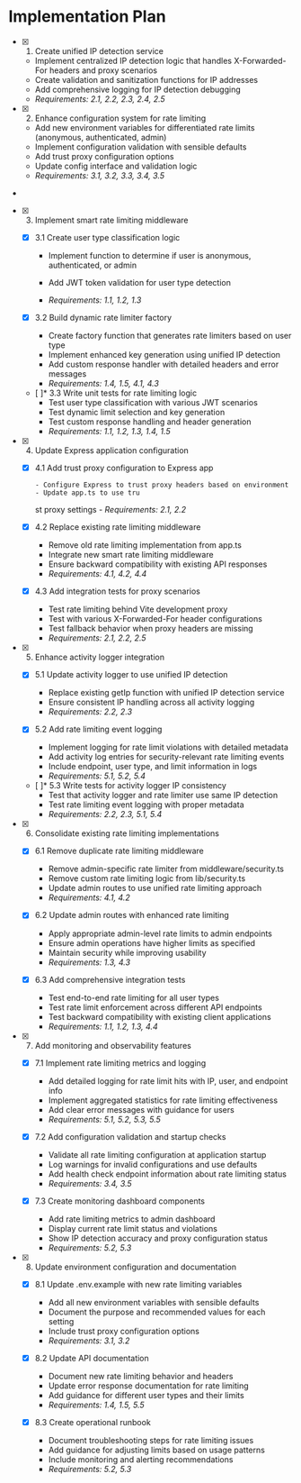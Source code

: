 # Implementation Plan

- [x] 1. Create unified IP detection service

  - Implement centralized IP detection logic that handles X-Forwarded-For headers and proxy scenarios
  - Create validation and sanitization functions for IP addresses
  - Add comprehensive logging for IP detection debugging
  - _Requirements: 2.1, 2.2, 2.3, 2.4, 2.5_

- [x] 2. Enhance configuration system for rate limiting

  - Add new environment variables for differentiated rate limits (anonymous, authenticated, admin)
  - Implement configuration validation with sensible defaults
  - Add trust proxy configuration options
  - Update config interface and validation logic
  - _Requirements: 3.1, 3.2, 3.3, 3.4, 3.5_

-

- [x] 3. Implement smart rate limiting middleware

  - [x] 3.1 Create user type classification logic

    - Implement function to determine if user is anonymous, authenticated, or admin
    - Add JWT token validation for user type detection

    - _Requirements: 1.1, 1.2, 1.3_

  - [x] 3.2 Build dynamic rate limiter factory

    - Create factory function that generates rate limiters based on user type
    - Implement enhanced key generation using unified IP detection
    - Add custom response handler with detailed headers and error messages
    - _Requirements: 1.4, 1.5, 4.1, 4.3_

  - [ ]\* 3.3 Write unit tests for rate limiting logic
    - Test user type classification with various JWT scenarios
    - Test dynamic limit selection and key generation
    - Test custom response handling and header generation
    - _Requirements: 1.1, 1.2, 1.3, 1.4, 1.5_

- [x] 4. Update Express application configuration

  - [x] 4.1 Add trust proxy configuration to Express app

        - Configure Express to trust proxy headers based on environment
        - Update app.ts to use tru

    st proxy settings - _Requirements: 2.1, 2.2_

  - [x] 4.2 Replace existing rate limiting middleware

    - Remove old rate limiting implementation from app.ts
    - Integrate new smart rate limiting middleware
    - Ensure backward compatibility with existing API responses
    - _Requirements: 4.1, 4.2, 4.4_

  - [x] 4.3 Add integration tests for proxy scenarios

    - Test rate limiting behind Vite development proxy
    - Test with various X-Forwarded-For header configurations
    - Test fallback behavior when proxy headers are missing
    - _Requirements: 2.1, 2.2, 2.5_

- [x] 5. Enhance activity logger integration

  - [x] 5.1 Update activity logger to use unified IP detection

    - Replace existing getIp function with unified IP detection service
    - Ensure consistent IP handling across all activity logging
    - _Requirements: 2.2, 2.3_

  - [x] 5.2 Add rate limiting event logging

    - Implement logging for rate limit violations with detailed metadata
    - Add activity log entries for security-relevant rate limiting events
    - Include endpoint, user type, and limit information in logs
    - _Requirements: 5.1, 5.2, 5.4_

  - [ ]\* 5.3 Write tests for activity logger IP consistency
    - Test that activity logger and rate limiter use same IP detection
    - Test rate limiting event logging with proper metadata
    - _Requirements: 2.2, 2.3, 5.1, 5.4_

- [x] 6. Consolidate existing rate limiting implementations

  - [x] 6.1 Remove duplicate rate limiting middleware

    - Remove admin-specific rate limiter from middleware/security.ts
    - Remove custom rate limiting logic from lib/security.ts
    - Update admin routes to use unified rate limiting approach
    - _Requirements: 4.1, 4.2_

  - [x] 6.2 Update admin routes with enhanced rate limiting

    - Apply appropriate admin-level rate limits to admin endpoints
    - Ensure admin operations have higher limits as specified
    - Maintain security while improving usability
    - _Requirements: 1.3, 4.3_

  - [x] 6.3 Add comprehensive integration tests

    - Test end-to-end rate limiting for all user types
    - Test rate limit enforcement across different API endpoints
    - Test backward compatibility with existing client applications
    - _Requirements: 1.1, 1.2, 1.3, 4.4_

- [x] 7. Add monitoring and observability features

  - [x] 7.1 Implement rate limiting metrics and logging

    - Add detailed logging for rate limit hits with IP, user, and endpoint info
    - Implement aggregated statistics for rate limiting effectiveness
    - Add clear error messages with guidance for users
    - _Requirements: 5.1, 5.2, 5.3, 5.5_

  - [x] 7.2 Add configuration validation and startup checks

    - Validate all rate limiting configuration at application startup
    - Log warnings for invalid configurations and use defaults
    - Add health check endpoint information about rate limiting status
    - _Requirements: 3.4, 3.5_

  - [x] 7.3 Create monitoring dashboard components

    - Add rate limiting metrics to admin dashboard
    - Display current rate limit status and violations
    - Show IP detection accuracy and proxy configuration status
    - _Requirements: 5.2, 5.3_

- [x] 8. Update environment configuration and documentation


  - [x] 8.1 Update .env.example with new rate limiting variables

    - Add all new environment variables with sensible defaults
    - Document the purpose and recommended values for each setting
    - Include trust proxy configuration options
    - _Requirements: 3.1, 3.2_

  - [x] 8.2 Update API documentation

    - Document new rate limiting behavior and headers
    - Update error response documentation for rate limiting
    - Add guidance for different user types and their limits
    - _Requirements: 1.4, 1.5, 5.5_

  - [x] 8.3 Create operational runbook

    - Document troubleshooting steps for rate limiting issues
    - Add guidance for adjusting limits based on usage patterns
    - Include monitoring and alerting recommendations
    - _Requirements: 5.2, 5.3_
